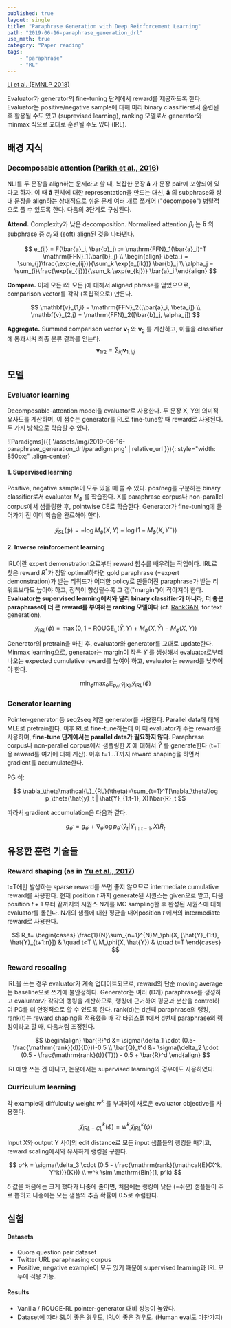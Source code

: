 ```yaml
---
published: true
layout: single
title: "Paraphrase Generation with Deep Reinforcement Learning"
path: "2019-06-16-paraphrase_generation_drl"
use_math: true
category: "Paper reading"
tags: 
    - "paraphrase"
    - "RL"
---
```


[Li et al. (EMNLP 2018)](https://arxiv.org/abs/1711.00279)

Evaluator가 generator의 fine-tuning 단계에서 reward를 제공하도록 한다. Evaluator는 positive/negative sample에 대해 미리 binary classifier로서 훈련된 후 활용될 수도 있고 (suprevised learning), ranking 모델로서 generator와 minmax 식으로 교대로 훈련될 수도 있다 (IRL). 

<!--more-->

## 배경 지식

### Decomposable attention ([Parikh et al., 2016](https://arxiv.org/pdf/1606.01933.pdf))

NLI를 두 문장을 align하는 문제라고 할 때, 복잡한 문장 $\mathbf{\bar{a}}$ 가 문장 pair에 포함되어 있다고 하자. 이 때  $\mathbf{\bar{a}}$ 전체에 대한 representation을 만드는 대신, $\mathbf{\bar{a}}$ 의 subphrase와 상대 문장을 align하는 상대적으로 쉬운 문제 여러 개로 쪼개어 ("decompose") 병렬적으로 풀 수 있도록 한다. 다음의 3단계로 구성된다.

**Attend.**	Complexity가 낮은 decomposition. Normalized attention $\beta_i$ 는 $\mathbf{\bar{b}}$ 의 subphrase 중 $\alpha_i$ 와 (soft) align된 것을 나타낸다.

$$
e_{ij} = F(\bar{a}_i, \bar{b}_j) := \mathrm{FFN}_1(\bar{a}_i)^T \mathrm{FFN}_1(\bar{b}_j) \\
\begin{align}
\beta_i = \sum_{j}\frac{\exp(e_{ij})}{\sum_k \exp(e_{ik})} \bar{b}_j \\
\alpha_j = \sum_{i}\frac{\exp(e_{ij})}{\sum_k \exp(e_{kj})} \bar{a}_i
\end{align}
$$

**Compare.**	이제 모든 i와 모든 j에 대해서 aligned phrase를 얻었으므로, comparison vector를 각각 (독립적으로) 만든다.

$$
\mathbf{v}_{1,i} = \mathrm{FFN}_2([\bar{a}_i, \beta_i]) \\
\mathbf{v}_{2,j} = \mathrm{FFN}_2([\bar{b}_j, \alpha_j])
$$

**Aggregate.**	Summed comparison vector $\mathbf{v}_1$ 와 $\mathbf{v}_2$ 를 계산하고, 이들을 classifier에 통과시켜 최종 분류 결과를 얻는다.
$$
\mathbf{v}_{1/2} = \sum_{i/j} \mathbf{v}_{1,i/j}
$$


## 모델

### Evaluator learning

Decomposable-attention model을 evaluator로 사용한다. 두 문장 X, Y의 의미적 유사도를 계산하며, 이 점수는 generator를 RL로 fine-tune할 때 reward로 사용된다. 두 가지 방식으로 학습할 수 있다.

![Paradigms]({{ '/assets/img/2019-06-16-paraphrase_generation_drl/paradigm.png' | relative_url }}){: style="width: 850px;" .align-center}

#### 1. Supervised learning

Positive, negative sample이 모두 있을 때 쓸 수 있다. pos/neg를 구분하는 binary classifier로서 evaluator $M_\phi$ 를 학습한다. X를 paraphrase corpus나 non-parallel corpus에서 샘플링한 후, pointwise CE로 학습한다. Generator가 fine-tuning에 들어가기 전 이미 학습을 완료해야 한다.

$$
\mathcal{J}_{SL}(\phi)=-\log M_\phi(X,Y)-\log(1-M_\phi(X,Y^-))
$$

#### 2. Inverse reinforcement learning

IRL이란 expert demonstration으로부터 reward 함수를 배우려는 작업이다. IRL로 찾은 reward $R^*$가 정말 optimal하다면 gold paraphrase (=expert demonstration)가 받는 리워드가 어떠한 policy로 만들어진 paraphrase가 받는 리워드보다도 높아야 하고, 정책이 향상될수록 그 갭("margin")이 작아져야 한다. **Evaluator는 supervised learning에서와 달리 binary classifier가 아니라, 더 좋은 paraphrase에 더 큰 reward를 부여하는 ranking 모델이다** (cf. [RankGAN](https://arxiv.org/abs/1705.11001), for text generation). 

$$
\mathcal{J}_{IRL}(\phi) = \max(0, 1-\mathrm{ROUGE_L}(\hat{Y}, Y) + M_\phi(X, \hat{Y})-M_\phi(X,Y))
$$

Generator의 pretrain을 마친 후, evaluator와 generator를 교대로 update한다. Minmax learning으로, generator는 margin이 작은 $\hat{Y}$ 를 생성해서 evaluator로부터 나오는 expected cumulative reward를 높여야 하고, evaluator는 reward를 낮추어야 한다.

$$
\min_\phi \max_\theta \mathbb{E}_{p_\theta(\hat{Y}|X)}\mathcal{J}_{IRL}(\phi)
$$


### Generator learning

Pointer-generator 등 seq2seq 계열 generator를 사용한다. Parallel data에 대해 MLE로 pretrain한다. 이후 RL로 fine-tune하는데 이 때 evaluator가 주는 reward를 사용하며, **fine-tune 단계에서는 parallel data가 필요하지 않다**. Paraphrase corpus나 non-parallel corpus에서 샘플링한 $X$ 에 대해서 $\hat{Y}$ 를 generate한다 (t=T용 reward를 여기에 대해 계산). 이후 t=1…T까지 reward shaping을 하면서 gradient를 accumulate한다.

PG 식:

$$
\nabla_\theta\mathcal{L}_{RL}(\theta)=\sum_{t=1}^T[\nabla_\theta\log p_\theta(\hat{y}_t | \hat{Y}_{1:t-1}, X)]\bar{R}_t
$$

따라서 gradient accumulation은 다음과 같다.

$$
g_{\theta^{'}}=g_{\theta^{'}} + \nabla_\theta\log p_{\theta^{'}}(\hat{y}_t | \hat{Y}_{1:t-1}, X)\bar{R}_t
$$



## 유용한 훈련 기술들

### Reward shaping (as in [Yu et al., 2017](https://arxiv.org/abs/1609.05473))

t=T에만 발생하는 sparse reward를 쓰면 좋지 않으므로 intermediate cumulative reward를 사용한다. 현재 position $t$ 까지 generate된 시퀀스는 given으로 받고, 다음 position $t +1$ 부터 끝까지의 시퀀스 N개를 MC sampling한 후 완성된 시퀀스에 대해 evaluator를 돌린다. N개의 샘플에 대한 평균을 내어position $t$ 에서의 intermediate reward로 사용한다.

$$
R_t=
\begin{cases}
\frac{1}{N}\sum_{n=1}^{N}M_\phi(X, [\hat{Y}_{1:t}, \hat{Y}_{t+1:n}]) & \quad t<T \\
M_\phi(X, \hat{Y}) & \quad t=T
\end{cases}
$$


### Reward rescaling

IRL을 쓰는 경우 evaluator가 계속 업데이트되므로, reward의 단순 moving average는 baseline으로 쓰기에 불안정하다. Generator는 여러 (D개) paraphrase를 생성하고 evaluator가 각각의 랭킹을 계산하므로, 랭킹에 근거하여 평균과 분산을 control하여 PG를 더 안정적으로 할 수 있도록 한다. rank(d)는 d번째 paraphrase의 랭킹, rank(t)는 reward shaping을 적용했을 때 각 타임스텝 t에서 d번째 paraphrase의 랭킹이라고 할 때, 다음처럼 조정된다.

$$
\begin{align}
\bar{R}^d &= \sigma(\delta_1 \cdot (0.5-\frac{\mathrm{rank}(d)}{D}))-0.5 \\
\bar{Q}_t^d &= \sigma(\delta_2 \cdot (0.5 - \frac{\mathrm{rank}(t)}{T})) - 0.5 + \bar{R}^d
\end{align}
$$

IRL에만 쓰는 건 아니고, 논문에서는 supervised learning의 경우에도 사용하였다.

### Curriculum learning

각 example에 diffulculty weight $w^k$ 를 부과하여 새로운 evaluator objective를 사용한다.

$$
\mathcal{J}_{IRL-CL}^k(\phi) = w^k \mathcal{J}_{IRL}^k(\phi)
$$

Input X와 output Y 사이의 edit distance로 모든 input 샘플들의 랭킹을 매기고, reward scaling에서와 유사하게 랭킹을 구한다.

$$
p^k = \sigma(\delta_3 \cdot (0.5 - \frac{\mathrm{rank}(\mathcal{E}(X^k, Y^k))}{K})) \\
w^k \sim \mathrm{Bin}(1, p^k)
$$

$\delta$ 값을 처음에는 크게 했다가 나중에 줄이면, 처음에는 랭킹이 낮은 (=쉬운) 샘플들이 주로 뽑히고 나중에는 모든 샘플의 추출 확률이 0.5로 수렴한다.



## 실험

#### Datasets

* Quora question pair dataset
* Twitter URL paraphrasing corpus
* Positive, negative example이 모두 있기 때문에 supervised learning과 IRL 모두에 적용 가능.

#### Results

* Vanilla / ROUGE-RL pointer-generator 대비 성능이 높았다.
* Dataset에 따라 SL이 좋은 경우도, IRL이 좋은 경우도. (Human eval도 마찬가지)

